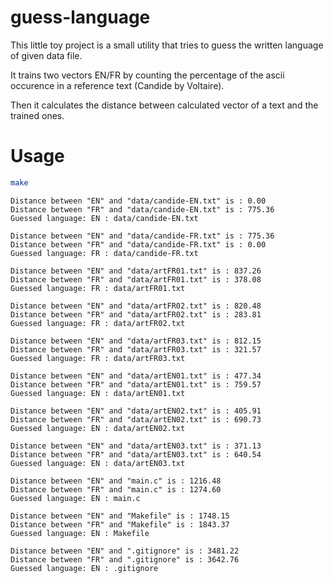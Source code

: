 # guess-language

This little toy project is a small utility that tries to guess the written language of given data file.

It trains two vectors EN/FR by counting the percentage of the ascii occurence in a reference text (Candide by Voltaire).

Then it calculates the distance between calculated vector of a text and the trained ones.

# Usage

```sh
make
```

```
Distance between "EN" and "data/candide-EN.txt" is : 0.00
Distance between "FR" and "data/candide-EN.txt" is : 775.36
Guessed language: EN : data/candide-EN.txt

Distance between "EN" and "data/candide-FR.txt" is : 775.36
Distance between "FR" and "data/candide-FR.txt" is : 0.00
Guessed language: FR : data/candide-FR.txt

Distance between "EN" and "data/artFR01.txt" is : 837.26
Distance between "FR" and "data/artFR01.txt" is : 378.08
Guessed language: FR : data/artFR01.txt

Distance between "EN" and "data/artFR02.txt" is : 820.48
Distance between "FR" and "data/artFR02.txt" is : 283.81
Guessed language: FR : data/artFR02.txt

Distance between "EN" and "data/artFR03.txt" is : 812.15
Distance between "FR" and "data/artFR03.txt" is : 321.57
Guessed language: FR : data/artFR03.txt

Distance between "EN" and "data/artEN01.txt" is : 477.34
Distance between "FR" and "data/artEN01.txt" is : 759.57
Guessed language: EN : data/artEN01.txt

Distance between "EN" and "data/artEN02.txt" is : 405.91
Distance between "FR" and "data/artEN02.txt" is : 690.73
Guessed language: EN : data/artEN02.txt

Distance between "EN" and "data/artEN03.txt" is : 371.13
Distance between "FR" and "data/artEN03.txt" is : 640.54
Guessed language: EN : data/artEN03.txt

Distance between "EN" and "main.c" is : 1216.48
Distance between "FR" and "main.c" is : 1274.60
Guessed language: EN : main.c

Distance between "EN" and "Makefile" is : 1748.15
Distance between "FR" and "Makefile" is : 1843.37
Guessed language: EN : Makefile

Distance between "EN" and ".gitignore" is : 3481.22
Distance between "FR" and ".gitignore" is : 3642.76
Guessed language: EN : .gitignore
```
